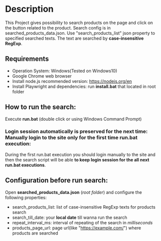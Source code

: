 # Description
This Project gives possibility to search products on the page and click on the button related to the product.
Search config is in searched_products_data.json. Use "search_products_list" json property to specified searched texts.
The text are searched by **case-insensitive RegExp**. 

## Requirements
- Operation System: Windows(Tested on Windows10)
- Google Chrome web browser
- Install node.js recommended version: https://nodejs.org/en
- Install Playwright and dependencies: run **install.bat** that located in root folder

## How to run the search:
Execute **run.bat** (double click or using Windows Command Prompt)

### Login session automatically is preserved for the next time: Manually login to the site only for the first time run.bat execution:
During the first run.bat execution you should login manually to the site and then the search script will be able **to keep login session for the all next run.bat executions**.

## Configuration before run search:
Open **searched_products_data.json** (*root folder*) and configure the following properties:
- search_products_list: list of case-insensitive RegExp texts for products search
- search_till_date: your **local date** till wanna run the search
- repeat_interval_ms: interval of repeating of the search in *milliseconds*
- products_page_url: page url(like "https://example.com/") where products are searched
